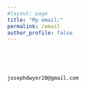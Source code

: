 ```yaml
---
#layout: page
title: "My email:"
permalink: /email
author_profile: false
---
```


<p>&nbsp;</p>
<p>&nbsp;</p>

```
josephdwyer20@gmail.com
```
